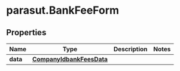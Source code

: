 # parasut.BankFeeForm

## Properties
Name | Type | Description | Notes
------------ | ------------- | ------------- | -------------
**data** | [**CompanyIdbankFeesData**](CompanyIdbankFeesData.md) |  | 


